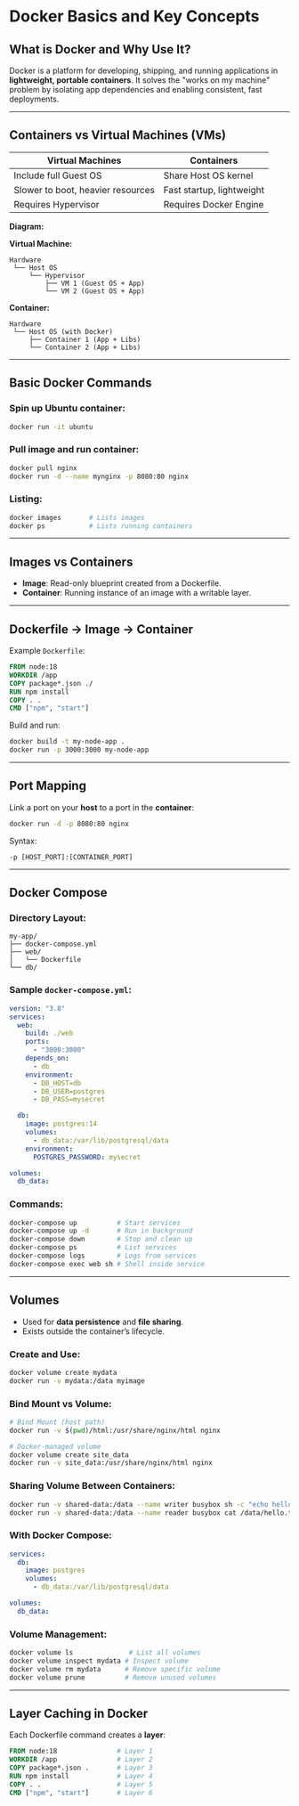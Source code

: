 
# Docker Basics and Key Concepts

## What is Docker and Why Use It?

Docker is a platform for developing, shipping, and running applications in **lightweight, portable containers**. It solves the "works on my machine" problem by isolating app dependencies and enabling consistent, fast deployments.

---

## Containers vs Virtual Machines (VMs)

| Virtual Machines                     | Containers                             |
|--------------------------------------|-----------------------------------------|
| Include full Guest OS               | Share Host OS kernel                    |
| Slower to boot, heavier resources   | Fast startup, lightweight               |
| Requires Hypervisor                 | Requires Docker Engine                  |

**Diagram:**

**Virtual Machine:**
```
Hardware
 └── Host OS
     └── Hypervisor
         ├── VM 1 (Guest OS + App)
         └── VM 2 (Guest OS + App)
```

**Container:**
```
Hardware
 └── Host OS (with Docker)
     ├── Container 1 (App + Libs)
     └── Container 2 (App + Libs)
```

---

## Basic Docker Commands

### Spin up Ubuntu container:
```bash
docker run -it ubuntu
```

### Pull image and run container:
```bash
docker pull nginx
docker run -d --name mynginx -p 8080:80 nginx
```

### Listing:
```bash
docker images       # Lists images
docker ps           # Lists running containers
```

---

## Images vs Containers

- **Image**: Read-only blueprint created from a Dockerfile.
- **Container**: Running instance of an image with a writable layer.

---

## Dockerfile → Image → Container

Example `Dockerfile`:
```Dockerfile
FROM node:18
WORKDIR /app
COPY package*.json ./
RUN npm install
COPY . .
CMD ["npm", "start"]
```

Build and run:
```bash
docker build -t my-node-app .
docker run -p 3000:3000 my-node-app
```

---

## Port Mapping

Link a port on your **host** to a port in the **container**:
```bash
docker run -d -p 8080:80 nginx
```
Syntax:
```
-p [HOST_PORT]:[CONTAINER_PORT]
```

---

## Docker Compose

### Directory Layout:
```
my-app/
├── docker-compose.yml
├── web/
│   └── Dockerfile
└── db/
```

### Sample `docker-compose.yml`:
```yaml
version: "3.8"
services:
  web:
    build: ./web
    ports:
      - "3000:3000"
    depends_on:
      - db
    environment:
      - DB_HOST=db
      - DB_USER=postgres
      - DB_PASS=mysecret

  db:
    image: postgres:14
    volumes:
      - db_data:/var/lib/postgresql/data
    environment:
      POSTGRES_PASSWORD: mysecret

volumes:
  db_data:
```

### Commands:
```bash
docker-compose up          # Start services
docker-compose up -d       # Run in background
docker-compose down        # Stop and clean up
docker-compose ps          # List services
docker-compose logs        # Logs from services
docker-compose exec web sh # Shell inside service
```

---

## Volumes

- Used for **data persistence** and **file sharing**.
- Exists outside the container’s lifecycle.

### Create and Use:
```bash
docker volume create mydata
docker run -v mydata:/data myimage
```

### Bind Mount vs Volume:
```bash
# Bind Mount (host path)
docker run -v $(pwd)/html:/usr/share/nginx/html nginx

# Docker-managed volume
docker volume create site_data
docker run -v site_data:/usr/share/nginx/html nginx
```

### Sharing Volume Between Containers:
```bash
docker run -v shared-data:/data --name writer busybox sh -c "echo hello > /data/hello.txt"
docker run -v shared-data:/data --name reader busybox cat /data/hello.txt
```

### With Docker Compose:
```yaml
services:
  db:
    image: postgres
    volumes:
      - db_data:/var/lib/postgresql/data

volumes:
  db_data:
```

### Volume Management:
```bash
docker volume ls              # List all volumes
docker volume inspect mydata # Inspect volume
docker volume rm mydata      # Remove specific volume
docker volume prune          # Remove unused volumes
```

---

## Layer Caching in Docker

Each Dockerfile command creates a **layer**:
```Dockerfile
FROM node:18               # Layer 1
WORKDIR /app               # Layer 2
COPY package*.json .       # Layer 3
RUN npm install            # Layer 4
COPY . .                   # Layer 5
CMD ["npm", "start"]       # Layer 6
```